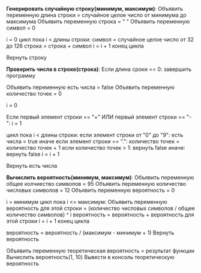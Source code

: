 **Генерировать случайную строку(минимум, максимум)**:
Объявить переменную длина строки = случайное целое число от минимума до максимума
Объявить переменную строка = " "
Объявить переменную символ = 0

i = 0
цикл пока i < длины строки:
 символ = случайное целое число от 32 до 126
 строка = строка + символ
 i = i + 1
конец цикла

Вернуть строку

**Проверить числа в строке(строка)**:
Если длина сроки == 0:
 завершить программу

Объявить переменную есть числа = false
Объявить переменную количество точек = 0

i = 0

Если первый элемент строки == "+" ИЛИ первый элемент строки == "-":
 i = 1

цикл пока i < длины строки:
 если элемент строки от "0" до "9":
  есть числа = true
 иначе если элемент строки == ".":
   количество точек = количество точек + 1
    если количество точек > 1:
     вернуть false
 иначе:
  вернуть false
 i = i + 1

Вернуть есть числа

**Вычислить вероятность(минимум, максимум)**:
Объявить переменную общее колчиество символов = 95
Объявить переменную количество числовых символов = 12
Объявить переменную вероятность = 0

i = минимум
цикл пока i <= максимум:
 Объявить переменную вероятность для этой строки = (количество числовых символов / общее количество символов) ^ i
 вероятность = вероятность + вероятность для этой строки
 i = i + 1
конец цикла

вероятность = вероятность / (максимум - минимум + 1)
Вернуть вероятность

Объявить переменную теоретическая вероятность = результат функции Вычислить вероятность(1, 10)
Вывести в консоль теоретическую вероятность

   